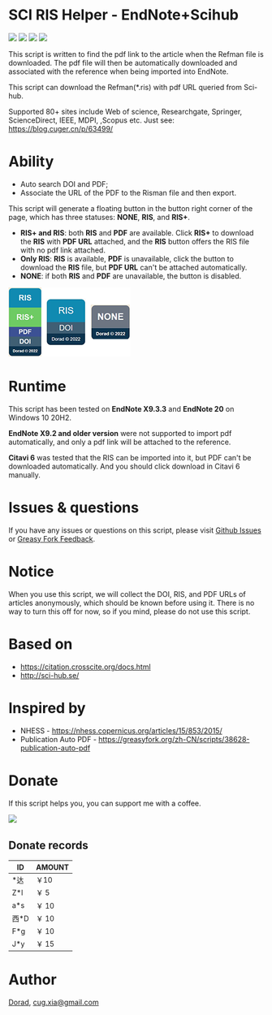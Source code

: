 # SCI RIS Helper - EndNote+Scihub
[![](https://img.shields.io/badge/dynamic/json?color=green&label=version&query=version&url=https%3A%2F%2Fgreasyfork.org%2Fscripts%2F434310.json&logo=tampermonkey)](https://greasyfork.org/en/scripts/434310) [![](https://img.shields.io/badge/dynamic/json?color=red&label=total%20installs&query=total_installs&url=https%3A%2F%2Fgreasyfork.org%2Fscripts%2F434310.json&style=flat&logo=tampermonkey)](https://greasyfork.org/en/scripts/434310) [![](https://img.shields.io/badge/dynamic/json?color=green&label=daily%20installs&query=daily_installs&url=https%3A%2F%2Fgreasyfork.org%2Fscripts%2F434310.json&logo=tampermonkey)](https://greasyfork.org/en/scripts/434310) [![](https://img.shields.io/badge/blog-%40Dorad-blue)](https://blog.cuger.cn)

This script is written to find the pdf link to the article when the Refman file is downloaded. The pdf file will then be automatically downloaded and associated with the reference when being imported into EndNote.

This script can download the Refman(*.ris) with pdf URL queried from Sci-hub. 

Supported 80+ sites include Web of science, Researchgate, Springer, ScienceDirect, IEEE, MDPI, ,Scopus etc. Just see: https://blog.cuger.cn/p/63499/

# Ability
- Auto search DOI and PDF;
- Associate the URL of the PDF to the Risman file and then export.

This script will generate a floating button in the button right corner of the page, which has three statuses: **NONE**, **RIS**, and **RIS+**.

- **RIS+ and RIS**: both **RIS** and **PDF** are available. Click **RIS+** to download the **RIS** with **PDF URL** attached, and the **RIS** button offers the RIS file with no pdf link attached.
- **Only RIS**: **RIS** is available, **PDF** is unavailable, click the button to download the **RIS** file, but **PDF URL** can't be attached automatically. 
- **NONE**: if both **RIS** and **PDF** are unavailable, the button is disabled. 

![Button Status](./images/Button%20in%203%20states.png)

# Runtime

This script has been tested on **EndNote X9.3.3** and **EndNote 20** on Windows 10 20H2.

**EndNote X9.2 and older version** were not supported to import pdf automatically, and only a pdf link will be attached to the reference.

**Citavi 6** was tested that the RIS can be imported into it, but PDF can't be downloaded automatically. And you should click download in Citavi 6 manually.

# Issues & questions
If you have any issues or questions on this script, please visit [Github Issues](https://github.com/Doradx/CNKI-PDF-RIS-Helper/issues) or [Greasy Fork Feedback](https://greasyfork.org/zh-CN/scripts/434310-sci-ris-helper/feedback).

# Notice
When you use this script, we will collect the DOI, RIS, and PDF URLs of articles anonymously, which should be known before using it. 
There is no way to turn this off for now, so if you mind, please do not use this script.

# Based on
- https://citation.crosscite.org/docs.html
- http://sci-hub.se/

# Inspired by
- NHESS - https://nhess.copernicus.org/articles/15/853/2015/
- Publication Auto PDF - https://greasyfork.org/zh-CN/scripts/38628-publication-auto-pdf

# Donate
If this script helps you, you can support me with a coffee.

![](https://blog.cuger.cn/images/pay.jpg)

## Donate records
| ID   | AMOUNT |
| ---- | ------ |
| *达  | ￥10   |
| Z*l | ￥ 5   |
| a*s | ￥ 10   |
| 西*D | ￥ 10   |
| F*g | ￥ 10 |
| J*y | ￥ 15 |

# Author
[Dorad](https://blog.cuger.cn), cug.xia@gmail.com
